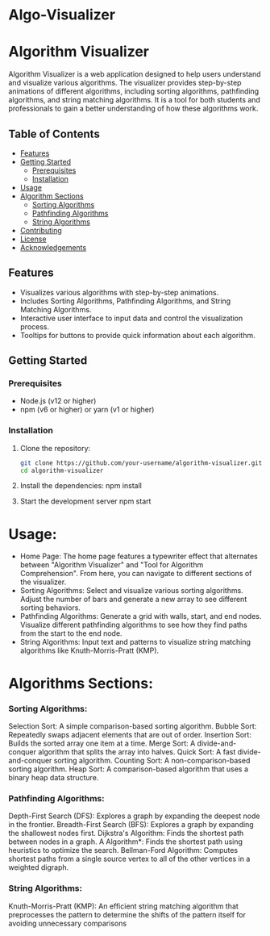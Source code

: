 # Algo-Visualizer
# Algorithm Visualizer

Algorithm Visualizer is a web application designed to help users understand and visualize various algorithms. The visualizer provides step-by-step animations of different algorithms, including sorting algorithms, pathfinding algorithms, and string matching algorithms. It is a tool for both students and professionals to gain a better understanding of how these algorithms work.

## Table of Contents
- [Features](#features)
- [Getting Started](#getting-started)
  - [Prerequisites](#prerequisites)
  - [Installation](#installation)
- [Usage](#usage)
- [Algorithm Sections](#algorithm-sections)
  - [Sorting Algorithms](#sorting-algorithms)
  - [Pathfinding Algorithms](#pathfinding-algorithms)
  - [String Algorithms](#string-algorithms)
- [Contributing](#contributing)
- [License](#license)
- [Acknowledgements](#acknowledgements)

## Features
- Visualizes various algorithms with step-by-step animations.
- Includes Sorting Algorithms, Pathfinding Algorithms, and String Matching Algorithms.
- Interactive user interface to input data and control the visualization process.
- Tooltips for buttons to provide quick information about each algorithm.

## Getting Started

### Prerequisites
- Node.js (v12 or higher)
- npm (v6 or higher) or yarn (v1 or higher)

### Installation
1. Clone the repository:
   ```sh
   git clone https://github.com/your-username/algorithm-visualizer.git
   cd algorithm-visualizer

2. Install the dependencies:
    npm install

3. Start the development server
    npm start

# Usage:
- Home Page: The home page features a typewriter effect that alternates between "Algorithm Visualizer" and "Tool for Algorithm Comprehension". From here, you can navigate to different sections of the visualizer.
- Sorting Algorithms: Select and visualize various sorting algorithms. Adjust the number of bars and generate a new array to see different sorting behaviors.
- Pathfinding Algorithms: Generate a grid with walls, start, and end nodes. Visualize different pathfinding algorithms to see how they find paths from the start to the end node.
- String Algorithms: Input text and patterns to visualize string matching algorithms like Knuth-Morris-Pratt (KMP).

# Algorithms Sections:
### Sorting Algorithms:
Selection Sort: A simple comparison-based sorting algorithm.
Bubble Sort: Repeatedly swaps adjacent elements that are out of order.
Insertion Sort: Builds the sorted array one item at a time.
Merge Sort: A divide-and-conquer algorithm that splits the array into halves.
Quick Sort: A fast divide-and-conquer sorting algorithm.
Counting Sort: A non-comparison-based sorting algorithm.
Heap Sort: A comparison-based algorithm that uses a binary heap data structure.

### Pathfinding Algorithms:
Depth-First Search (DFS): Explores a graph by expanding the deepest node in the frontier.
Breadth-First Search (BFS): Explores a graph by expanding the shallowest nodes first.
Dijkstra's Algorithm: Finds the shortest path between nodes in a graph.
A Algorithm*: Finds the shortest path using heuristics to optimize the search.
Bellman-Ford Algorithm: Computes shortest paths from a single source vertex to all of the other vertices in a weighted digraph.

### String Algorithms:
Knuth-Morris-Pratt (KMP): An efficient string matching algorithm that preprocesses the pattern to determine the shifts of the pattern itself for avoiding unnecessary comparisons


